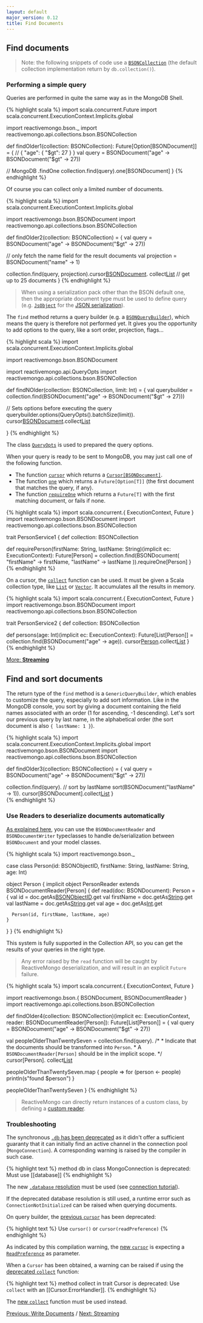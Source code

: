 ```yaml
---
layout: default
major_version: 0.12
title: Find Documents
---
```


## Find documents

> Note: the following snippets of code use a [`BSONCollection`](../../api/reactivemongo/api/collections/bson/BSONCollection.html) (the default collection implementation return by `db.collection()`).

### Performing a simple query

Queries are performed in quite the same way as in the MongoDB Shell.

{% highlight scala %}
import scala.concurrent.Future
import scala.concurrent.ExecutionContext.Implicits.global

import reactivemongo.bson._
import reactivemongo.api.collections.bson.BSONCollection

def findOlder1(collection: BSONCollection): Future[Option[BSONDocument]] = {
  // { "age": { "$gt": 27 } }
  val query = BSONDocument("age" -> BSONDocument("$gt" -> 27))

  // MongoDB .findOne
  collection.find(query).one[BSONDocument]
}
{% endhighlight %}

Of course you can collect only a limited number of documents.

{% highlight scala %}
import scala.concurrent.ExecutionContext.Implicits.global

import reactivemongo.bson.BSONDocument
import reactivemongo.api.collections.bson.BSONCollection

def findOlder2(collection: BSONCollection) = {
  val query = BSONDocument("age" -> BSONDocument("$gt" -> 27))

  // only fetch the name field for the result documents
  val projection = BSONDocument("name" -> 1)

  collection.find(query, projection).cursor[BSONDocument]().
    collect[List](25) // get up to 25 documents
}
{% endhighlight %}

> When using a serialization pack other than the BSON default one, then the appropriate document type must be used to define query (e.g. [`JsObject`](https://www.playframework.com/documentation/latest/api/scala/index.html#play.api.libs.json.JsObject) for the [JSON serialization](../json/overview.html)).

The `find` method returns a query builder (e.g. a [`BSONQueryBuilder`](../../api/index.html#reactivemongo.api.collections.default.BSONQueryBuilder)), which means the query is therefore not performed yet.
It gives you the opportunity to add options to the query, like a sort order, projection, flags...

{% highlight scala %}
import scala.concurrent.ExecutionContext.Implicits.global

import reactivemongo.bson.BSONDocument

import reactivemongo.api.QueryOpts
import reactivemongo.api.collections.bson.BSONCollection

def findNOlder(collection: BSONCollection, limit: Int) = {
  val querybuilder =
    collection.find(BSONDocument("age" -> BSONDocument("$gt" -> 27)))

  // Sets options before executing the query
  querybuilder.options(QueryOpts().batchSize(limit)).
    cursor[BSONDocument]().collect[List](10)
 
}
{% endhighlight %}

The class [`QueryOpts`](../../api/index.html#reactivemongo.api.QueryOpts) is used to prepared the query options.

When your query is ready to be sent to MongoDB, you may just call one of the following function.

- The function [`cursor`](../../api/index.html#reactivemongo.api.collections.GenericQueryBuilder@cursor[T](readPreference:reactivemongo.api.ReadPreference,isMongo26WriteOp:Boolean)(implicitreader:GenericQueryBuilder.this.pack.Reader[T],implicitec:scala.concurrent.ExecutionContext,implicitcp:reactivemongo.api.CursorProducer[T]):cp.ProducedCursor) which returns a [`Cursor[BSONDocument]`](../../api/index.html#reactivemongo.api.Cursor).
- The function [`one`](../../api/index.html#reactivemongo.api.collections.GenericQueryBuilder@one[T](readPreference:reactivemongo.api.ReadPreference)(implicitreader:GenericQueryBuilder.this.pack.Reader[T],implicitec:scala.concurrent.ExecutionContext):scala.concurrent.Future[Option[T]]) which returns a `Future[Option[T]]` (the first document that matches the query, if any).
- The function [`requireOne`](../../api/index.html#reactivemongo.api.collections.GenericQueryBuilder@requireOne[T](readPreference:reactivemongo.api.ReadPreference)(implicitreader:GenericQueryBuilder.this.pack.Reader[T],implicitec:scala.concurrent.ExecutionContext):scala.concurrent.Future[T]) which returns a `Future[T]` with the first matching document, or fails if none.

{% highlight scala %}
import scala.concurrent.{ ExecutionContext, Future }
import reactivemongo.bson.BSONDocument
import reactivemongo.api.collections.bson.BSONCollection

trait PersonService1 {
  def collection: BSONCollection

  def requirePerson(firstName: String, lastName: String)(implicit ec: ExecutionContext): Future[Person] = collection.find(BSONDocument(
    "firstName" -> firstName,
    "lastName" -> lastName
  )).requireOne[Person]
}
{% endhighlight %}

On a cursor, the [`collect`](../../api/index.html#reactivemongo.api.Cursor@collect[M[_]](maxDocs:Int,stopOnError:Boolean)(implicitcbf:scala.collection.generic.CanBuildFrom[M[_],T,M[T]],implicitec:scala.concurrent.ExecutionContext):scala.concurrent.Future[M[T]]) function can be used.
It must be given a Scala collection type, like [`List`](http://www.scala-lang.org/api/current/index.html#scala.collection.immutable.List) or [`Vector`](http://www.scala-lang.org/api/current/index.html#scala.collection.immutable.Vector). It accumulates all the results in memory.

{% highlight scala %}
import scala.concurrent.{ ExecutionContext, Future }
import reactivemongo.bson.BSONDocument
import reactivemongo.api.collections.bson.BSONCollection

trait PersonService2 {
  def collection: BSONCollection

  def persons(age: Int)(implicit ec: ExecutionContext): Future[List[Person]] =
    collection.find(BSONDocument("age" -> age)).
      cursor[Person]().collect[List]()
}
{% endhighlight %}

[More: **Streaming**](./streaming.html)

## Find and sort documents

The return type of the `find` method is a `GenericQueryBuilder`, which enables to customize the query, especially to add sort information. Like in the MongoDB console, you sort by giving a document containing the field names associated with an order (1 for ascending, -1 descending). Let's sort our previous query by last name, in the alphabetical order (the sort document is also `{ lastName: 1 }`).

{% highlight scala %}
import scala.concurrent.ExecutionContext.Implicits.global
import reactivemongo.bson.BSONDocument
import reactivemongo.api.collections.bson.BSONCollection

def findOlder3(collection: BSONCollection) = {
  val query = BSONDocument("age" -> BSONDocument("$gt" -> 27))

  collection.find(query).
    // sort by lastName
    sort(BSONDocument("lastName" -> 1)).
    cursor[BSONDocument].collect[List]()
}  
{% endhighlight %}

### Use Readers to deserialize documents automatically

[As explained here](), you can use the `BSONDocumentReader` and `BSONDocumentWriter` typeclasses to handle de/serialization between `BSONDocument` and your model classes.

{% highlight scala %}
import reactivemongo.bson._

case class Person(id: BSONObjectID, firstName: String, lastName: String, age: Int)

object Person {
  implicit object PersonReader extends BSONDocumentReader[Person] {
    def read(doc: BSONDocument): Person = {
      val id = doc.getAs[BSONObjectID]("_id").get
      val firstName = doc.getAs[String]("firstName").get
      val lastName = doc.getAs[String]("lastName").get
      val age = doc.getAs[Int]("age").get

      Person(id, firstName, lastName, age)
    }
  }
}
{% endhighlight %}

This system is fully supported in the Collection API, so you can get the results of your queries in the right type.

> Any error raised by the `read` function will be caught by ReactiveMongo deserialization, and will result in an explicit `Future` failure.

{% highlight scala %}
import scala.concurrent.{ ExecutionContext, Future }

import reactivemongo.bson.{ BSONDocument, BSONDocumentReader }
import reactivemongo.api.collections.bson.BSONCollection

def findOlder4(collection: BSONCollection)(implicit ec: ExecutionContext, reader: BSONDocumentReader[Person]): Future[List[Person]] = {
  val query = BSONDocument("age" -> BSONDocument("$gt" -> 27))

  val peopleOlderThanTwentySeven = collection.find(query).
    /*
     * Indicate that the documents should be transformed into `Person`.
     * A `BSONDocumentReader[Person]` should be in the implicit scope.
     */
    cursor[Person].
    collect[List]()

  peopleOlderThanTwentySeven.map { people =>
    for (person <- people) println(s"found $person")
  }

  peopleOlderThanTwentySeven
}
{% endhighlight %}

> ReactiveMongo can directly return instances of a custom class, by defining a [custom reader](../bson/typeclasses.html#custom-reader).

### Troubleshooting

The synchronous [`.db` has been deprecated](../release-details.html#database-resolution) as it didn't offer a sufficient guaranty that it can initially find an active channel in the connection pool (`MongoConnection`). A corresponding warning is raised by the compiler in such case.

{% highlight text %}
method db in class MongoConnection is deprecated: Must use [[database]]
{% endhighlight %}

The new [`.database` resolution](../api/index.html#reactivemongo.api.MongoConnection@database%28name:String,failoverStrategy:reactivemongo.api.FailoverStrategy%29%28implicitcontext:scala.concurrent.ExecutionContext%29:scala.concurrent.Future[reactivemongo.api.DefaultDB]) must be used (see [connection tutorial](tutorial/connect-database.html)).

If the deprecated database resolution is still used, a runtime error such as `ConnectionNotInitialized` can be raised when querying documents.

On query builder, the [previous `cursor`](../../api/index.html#reactivemongo.api.collections.GenericQueryBuilder@cursor[T](implicitreader:GenericQueryBuilder.this.pack.Reader[T],implicitec:scala.concurrent.ExecutionContext,implicitcp:reactivemongo.api.CursorProducer[T]):cp.ProducedCursor) has been deprecated:

{% highlight text %}
Use `cursor()` or `cursor(readPreference)`
{% endhighlight %}

As indicated by this compilation warning, the [new `cursor`](../../api/index.html#reactivemongo.api.collections.GenericQueryBuilder@cursor[T](readPreference:reactivemongo.api.ReadPreference,isMongo26WriteOp:Boolean)(implicitreader:GenericQueryBuilder.this.pack.Reader[T],implicitec:scala.concurrent.ExecutionContext,implicitcp:reactivemongo.api.CursorProducer[T]):cp.ProducedCursor) is expecting a [`ReadPreference`](../../api/index.html#reactivemongo.api.ReadPreference) as parameter.

When a `Cursor` has been obtained, a warning can be raised if using the [deprecated `collect`](../../api/index.html#reactivemongo.api.Cursor@collect[M[_]](maxDocs:Int,stopOnError:Boolean)(implicitcbf:scala.collection.generic.CanBuildFrom[M[_],T,M[T]],implicitec:scala.concurrent.ExecutionContext):scala.concurrent.Future[M[T]]) function:

{% highlight text %}
method collect in trait Cursor is deprecated: Use `collect` with an [[Cursor.ErrorHandler]].
{% endhighlight %}

The [new `collect`](../../api/index.html#reactivemongo.api.Cursor@collect[M[_]](maxDocs:Int,err:reactivemongo.api.Cursor.ErrorHandler[M[T]])(implicitcbf:scala.collection.generic.CanBuildFrom[M[_],T,M[T]],implicitec:scala.concurrent.ExecutionContext):scala.concurrent.Future[M[T]]) function must be used instead.

[Previous: Write Documents](./write-documents.html) / [Next: Streaming](./streaming.html)
